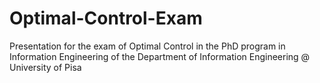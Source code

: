 # Optimal-Control-Exam
Presentation for the exam of Optimal Control in the PhD program in Information Engineering of the Department of Information Engineering @ University of Pisa
